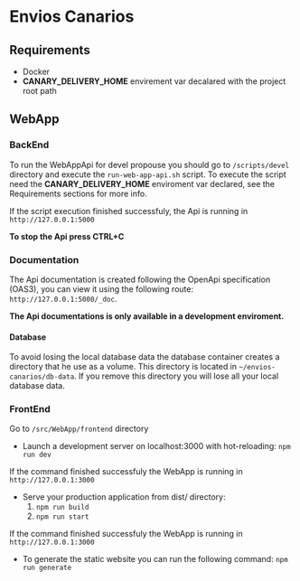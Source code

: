 # Envios Canarios

## Requirements
- Docker
- **CANARY_DELIVERY_HOME** envirement var decalared with the project root path

## WebApp

### BackEnd

To run the WebAppApi for devel propouse you should go to `/scripts/devel` directory and execute the `run-web-app-api.sh` script. To execute the script need the **CANARY_DELIVERY_HOME** enviroment var declared, see the Requirements sections for more info.

If the script execution finished successfuly, the Api is running in `http://127.0.0.1:5000`

**To stop the Api press CTRL+C**

### Documentation

The Api documentation is created following the OpenApi specification (OAS3), you can view it using the following route: `http://127.0.0.1:5000/_doc`.

**The Api documentations is only available in a development enviroment.**

#### Database

To avoid losing the local database data the database container creates a directory that he use as a volume. This directory is located in `~/envios-canarios/db-data`.
If you remove this directory you will lose all your local database data.

### FrontEnd

Go to `/src/WebApp/frontend` directory

- Launch a development server on localhost:3000 with hot-reloading:
`npm run dev`

If the command finished successfuly the WebApp is running in `http://127.0.0.1:3000`

- Serve your production application from dist/ directory:
    1. `npm run build`
    2. `npm run start`

If the command finished successfuly the WebApp is running in `http://127.0.0.1:3000`

- To generate the static website you can run the following command:
`npm run generate`
